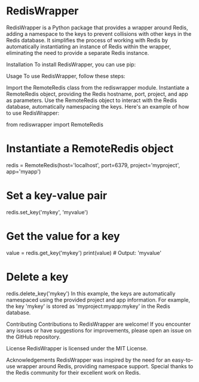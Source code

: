 # RedisWrapper
RedisWrapper is a Python package that provides a wrapper around Redis, adding a namespace to the keys to prevent collisions with other keys in the Redis database. It simplifies the process of working with Redis by automatically instantiating an instance of Redis within the wrapper, eliminating the need to provide a separate Redis instance.

Installation
To install RedisWrapper, you can use pip:

Usage
To use RedisWrapper, follow these steps:

Import the RemoteRedis class from the rediswrapper module.
Instantiate a RemoteRedis object, providing the Redis hostname, port, project, and app as parameters.
Use the RemoteRedis object to interact with the Redis database, automatically namespacing the keys.
Here's an example of how to use RedisWrapper:

from rediswrapper import RemoteRedis

# Instantiate a RemoteRedis object
redis = RemoteRedis(host='localhost', port=6379, project='myproject', app='myapp')

# Set a key-value pair
redis.set_key('mykey', 'myvalue')

# Get the value for a key
value = redis.get_key('mykey')
print(value)  # Output: 'myvalue'

# Delete a key
redis.delete_key('mykey')
In this example, the keys are automatically namespaced using the provided project and app information. For example, the key 'mykey' is stored as 'myproject:myapp:mykey' in the Redis database.

Contributing
Contributions to RedisWrapper are welcome! If you encounter any issues or have suggestions for improvements, please open an issue on the GitHub repository.

License
RedisWrapper is licensed under the MIT License.

Acknowledgements
RedisWrapper was inspired by the need for an easy-to-use wrapper around Redis, providing namespace support. Special thanks to the Redis community for their excellent work on Redis.